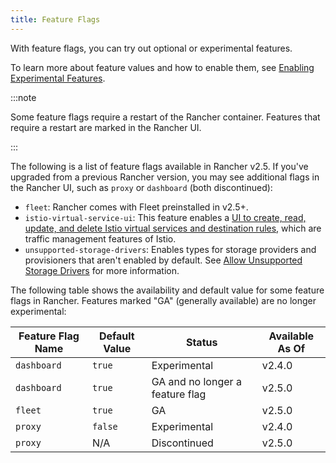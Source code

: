 ```yaml
---
title: Feature Flags
---
```


With feature flags, you can try out optional or experimental features.

To learn more about feature values and how to enable them, see [Enabling Experimental Features](../../pages-for-subheaders/enable-experimental-features.md).

:::note

Some feature flags require a restart of the Rancher container. Features that require a restart are marked in the Rancher UI.

:::

The following is a list of feature flags available in Rancher v2.5. If you've upgraded from a previous Rancher version, you may see additional flags in the Rancher UI, such as `proxy` or `dashboard` (both discontinued):

- `fleet`: Rancher comes with Fleet preinstalled in v2.5+.
- `istio-virtual-service-ui`: This feature enables a [UI to create, read, update, and delete Istio virtual services and destination rules,](../../getting-started/installation-and-upgrade/advanced-options/enable-experimental-features/istio-traffic-management-features.md) which are traffic management features of Istio.
- `unsupported-storage-drivers`: Enables types for storage providers and provisioners that aren't enabled by default. See [Allow Unsupported Storage Drivers](../../getting-started/installation-and-upgrade/advanced-options/enable-experimental-features/unsupported-storage-drivers.md) for more information.

The following table shows the availability and default value for some feature flags in Rancher. Features marked "GA" (generally available) are no longer experimental:

| Feature Flag Name | Default Value | Status | Available As Of |
| ----------------- | ------------- | ------ | --------------- |
| `dashboard` | `true` | Experimental | v2.4.0 |
| `dashboard` | `true` | GA and no longer a feature flag | v2.5.0 |
| `fleet` | `true` | GA | v2.5.0 |
| `proxy` | `false` | Experimental | v2.4.0 |
| `proxy` | N/A | Discontinued | v2.5.0 |
